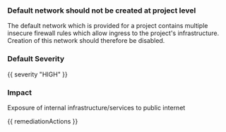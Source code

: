 
### Default network should not be created at project level

The default network which is provided for a project contains multiple insecure firewall rules which allow ingress to the project's infrastructure. Creation of this network should therefore be disabled.

### Default Severity
{{ severity "HIGH" }}

### Impact
Exposure of internal infrastructure/services to public internet

<!-- DO NOT CHANGE -->
{{ remediationActions }}

